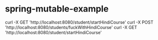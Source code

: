 # spring-mutable-example

curl -X GET 'http://localhost:8080/student/startHindiCourse'
curl -X POST 'http://localhost:8080/students/fuckWithHindiCourse'
curl -X GET 'http://localhost:8080/student/startHindiCourse'

